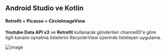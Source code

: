 ## Android Studio ve Kotlin
#### Retrofit + Picasso + CircleImageView

**Youtube Data API v3** ve **Retrofit** kullanarak gönderilen channelID'e göre ilgili kanalın oynatma listelerini RecyclerView üzerinde listeleyen uygulama.

![image](https://{http://url/to/https://i.hizliresim.com/1pDLv5.png})
